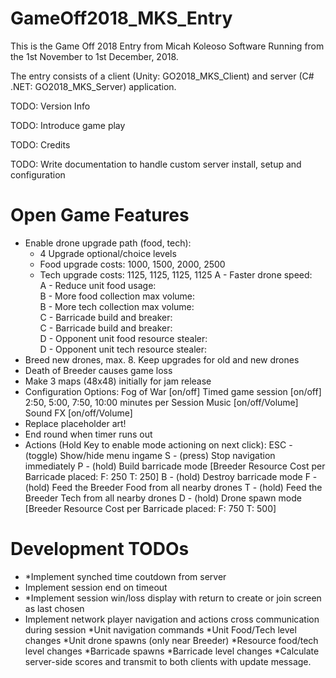 # GameOff2018_MKS_Entry
This is the Game Off 2018 Entry from Micah Koleoso Software
Running from the 1st November to 1st December, 2018.

The entry consists of a client (Unity: GO2018_MKS_Client) and server (C# .NET: GO2018_MKS_Server) application.

TODO: Version Info

TODO: Introduce game play

TODO: Credits

TODO: Write documentation to handle custom server install, setup and configuration

Open Game Features
=======================
- Enable drone upgrade path (food, tech):    
    * 4 Upgrade optional/choice levels 
    * Food upgrade costs: 1000, 1500, 2000, 2500
    * Tech upgrade costs: 1125, 1125, 1125, 1125
    A - Faster drone speed:                 
    A - Reduce unit food usage:             
    B - More food collection max volume:    
    B - More tech collection max volume:    
    C - Barricade build and breaker:        
    C - Barricade build and breaker:        
    D - Opponent unit food resource stealer:   
    D - Opponent unit tech resource stealer:   
- Breed new drones, max. 8. Keep upgrades for old and new drones
- Death of Breeder causes game loss
- Make 3 maps (48x48) initially for jam release
- Configuration Options:
    Fog of War [on/off]
    Timed game session [on/off] 2:50, 5:00, 7:50, 10:00 minutes per Session
    Music [on/off/Volume]
    Sound FX [on/off/Volume]
- Replace placeholder art!
- End round when timer runs out
- Actions (Hold Key to enable mode actioning on next click):
    ESC - (toggle) Show/hide menu ingame
    S - (press) Stop navigation immediately 
    P - (hold) Build barricade mode [Breeder Resource Cost per Barricade placed: F: 250 T: 250]
    B - (hold) Destroy barricade mode
    F - (hold) Feed the Breeder Food from all nearby drones 
    T - (hold) Feed the Breeder Tech from all nearby drones
    D - (hold) Drone spawn mode [Breeder Resource Cost per Barricade placed: F: 750 T: 500]

Development TODOs
=================
- *Implement synched time coutdown from server
- Implement session end on timeout
- *Implement session win/loss display with return to create or join screen as last chosen
- Implement network player navigation and actions cross communication during session
    *Unit navigation commands
    *Unit Food/Tech level changes
    *Unit drone spawns (only near Breeder)
    *Resource food/tech level changes
    *Barricade spawns
    *Barricade level changes
    *Calculate server-side scores and transmit to both clients with update message.
